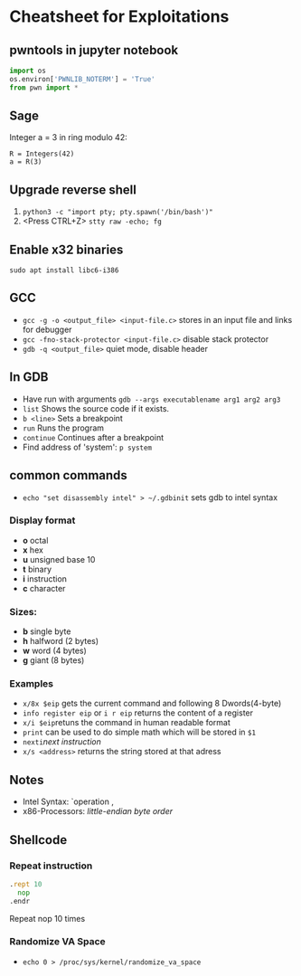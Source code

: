 # Cheatsheet for Exploitations

## pwntools in jupyter notebook
```python
import os
os.environ['PWNLIB_NOTERM'] = 'True'
from pwn import *
```
## Sage
Integer a = 3 in ring modulo 42:
```sage
R = Integers(42)
a = R(3)
```

## Upgrade reverse shell

1. `python3 -c "import pty; pty.spawn('/bin/bash')"`
2. <Press CTRL+Z> `stty raw -echo; fg`

## Enable x32 binaries
`sudo apt install libc6-i386`

## GCC
* `gcc -g -o <output_file> <input-file.c>` stores in an input file and links for debugger
* `gcc -fno-stack-protector <input-file.c>` disable stack protector 
* `gdb -q <output_file>` quiet mode, disable header

## In GDB
* Have run with arguments `gdb --args executablename arg1 arg2 arg3`
* `list` Shows the source code if it exists.
* `b <line>` Sets a breakpoint
* `run` Runs the program
* `continue` Continues after a breakpoint
* Find address of 'system': `p system`

## common commands
* `echo "set disassembly intel" > ~/.gdbinit` sets gdb to intel syntax

### Display format

* **o** octal
* **x** hex
* **u** unsigned base 10
* **t** binary
* **i** instruction
* **c** character
### Sizes:
* **b** single byte
* **h** halfword (2 bytes)
* **w** word (4 bytes)
* **g** giant (8 bytes)

### Examples
* `x/8x $eip` gets the current command and following 8 Dwords(4-byte)
* `info register eip` or `i r eip` returns the content of a register
* `x/i $eip`retuns the command in human readable format
* `print` can be used to do simple math which will be stored in `$1`
* `nexti`*next instruction*
* `x/s <address>` returns the string stored at that adress

## Notes
* Intel Syntax: `operation <destination>, <source>
* x86-Processors: *little-endian byte order* 


## Shellcode
### Repeat instruction
```asm 
.rept 10
  nop
.endr
```
Repeat nop 10 times

### Randomize VA Space
* `echo 0 > /proc/sys/kernel/randomize_va_space`



